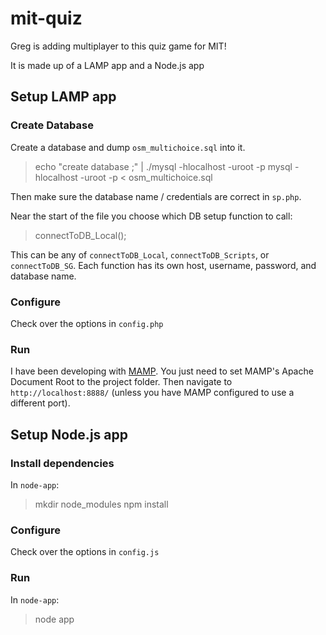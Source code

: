 mit-quiz
========

Greg is adding multiplayer to this quiz game for MIT!

It is made up of a LAMP app and a Node.js app

## Setup LAMP app

### Create Database

Create a database and dump `osm_multichoice.sql` into it.

> echo "create database <dbname>;" | ./mysql -hlocalhost -uroot -p
> mysql -hlocalhost -uroot -p < osm_multichoice.sql

Then make sure the database name / credentials are correct in `sp.php`.

Near the start of the file you choose which DB setup function to call:

> connectToDB_Local();

This can be any of `connectToDB_Local`, `connectToDB_Scripts`, or `connectToDB_SG`. Each function has its own host, username, password, and database name.

### Configure

Check over the options in `config.php`

### Run

I have been developing with [MAMP](http://www.mamp.info/). You just need to set MAMP's Apache Document Root to the project folder. Then navigate to `http://localhost:8888/` (unless you have MAMP configured to use a different port).

## Setup Node.js app

### Install dependencies

In `node-app`:

> mkdir node_modules
> npm install

### Configure

Check over the options in `config.js`

### Run

In `node-app`:

> node app